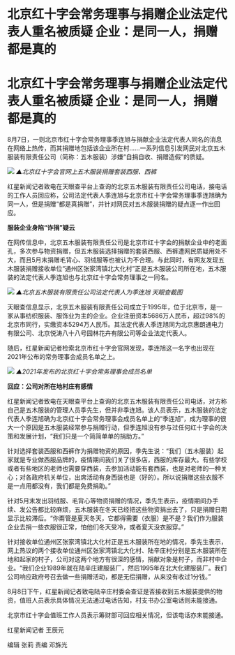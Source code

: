 # 北京红十字会常务理事与捐赠企业法定代表人重名被质疑 企业：是同一人，捐赠都是真的

# 北京红十字会常务理事与捐赠企业法定代表人重名被质疑 企业：是同一人，捐赠都是真的

8月7日，一则北京市红十字会常务理事季连旭与捐献企业法定代表人同名的消息在网络上热传，而其捐赠地包括该企业所在村……一系列信息引发网民对北京五木服装有限责任公司（简称：五木服装）涉嫌“自捐自收、捐赠造假”的质疑。

![](https://inews.gtimg.com/om_bt/OYob4gUHnABdE_LvGgzWMxp53aIpZh_yK6DiXmeh164LcAA/1000)
_▲北京红十字会官网上五木服装捐赠套装西服、西裤_

红星新闻记者致电在天眼查平台上查询的北京五木服装有限责任公司电话，接电话的工作人员回应称，公司法定代表人季连旭与北京市红十字会常务理事季连旭确为同一人，但是捐赠“都是真捐赠”，并针对网民对五木服装捐赠的疑点逐一作出回应。

**服装企业身陷“诈捐”疑云**

在网传信息中，北京五木服装有限责任公司是北京市红十字会的捐献企业中的老面孔，多次参与物资捐赠，但五木服装选择捐赠的套装西服、西裤遭网民质疑用处不大，而且5月末捐赠毛背心、羽绒服等也被认为不合理。与此同时，有网友发现五木服装捐赠接收单位“通州区张家湾镇北大化村”正是五木服装公司所在地，五木服装的法定代表人季连旭也与北京红十字会常务理事之一同名。

![](https://inews.gtimg.com/om_bt/OTxP94RNx1nQ6l_VbXNNo6NOdUSc4HXYSSC1aLd2PKFKUAA/1000)
_▲北京五木服装有限责任公司法定代表人为季连旭 天眼查截图_

天眼查信息显示，北京五木服装有限责任公司成立于1995年，位于北京市，是一家从事纺织服装、服饰业为主的企业。企业注册资本5686万人民币，超过98%的北京市同行，实缴资本5294万人民币。其法定代表人季连旭同为北京惠朗通电力有限公司、北京悦涛八十八号园林花卉有限公司等企业法定代表人。

随后，红星新闻记者检索北京市红十字会官网发现，季连旭这一名字也出现在2021年公布的常务理事会成员名单之上。

![](https://inews.gtimg.com/om_bt/O3Iqf70KQUrPkT3R_nwICt0Vc6AQuJrw1T2IUQLsOcwTgAA/1000)
_▲2021年发布的北京红十字会常务理事会成员名单_

**回应：公司对所在地村庄有感情**

红星新闻记者致电在天眼查平台上查询的北京五木服装有限责任公司电话，对方称自己是五木服装的管理人员季先生，但并非季连旭。该人员表示，五木服装的法定代表人季连旭确为北京红十字会常务理事会成员名单上的“季连旭”，成为理事的很大一个原因是五木服装经常参与捐赠行动，但季连旭没有参与过任何红十字会的决策和发展计划，“我们只是一个简简单单的捐助方。”

针对选择套装西服和西裤作为捐赠物资的原因，季先生说：“我们（五木服装）起家就是专业做西服品牌的，疫情期间我们关了很多店，西服的库存最大。有些学校或者有些地区的老师也需要穿西装，去参加活动能有套西装，也是对老师的一种关心；对各政府机关单位，出席活动有身西装也是（好的）。所以说捐赠这些衣服不是一点用都没有，我们都是免费捐助。”

针对5月末发出羽绒服、毛背心等物资捐赠的情况，季先生表示，疫情期间办手续、发公告都比较麻烦，五木服装在冬天已经把这些物资捐出去了，只是捐赠日期显示比较滞后。“你甭管是夏天冬天，它都得需要（衣服）是不是？我们作为服装企业去捐一些衣服很正常，怕他们冬天受冷，或者夏天没衣服穿。”

针对接收单位通州区张家湾镇北大化村正是五木服装所在地的情况，季先生表示，网上热议的两个接收单位通州区张家湾镇北大化村、陆辛庄村分别是五木服装所在地和起家的村子，公司对这两个地方有很深的感情，捐献对象是村子，而非村中企业。“我们企业1989年就在陆辛庄建服装厂，然后1995年在北大化建服装厂。我们公司响应政府号召去做一些捐赠活动，都是无偿捐赠，从来没有收过1分钱。”

8月8日下午，红星新闻记者致电陆辛庄村委会查证是否接收到五木服装提供的物资，值班人员表示具体情况无法通过电话告知，村支书办公室电话则未能接通。

北京市红十字会值班工作人员表示筹财部可回应相关情况，但该电话亦未能接通。

红星新闻记者 王辰元

编辑 张莉 责编 邓旆光

